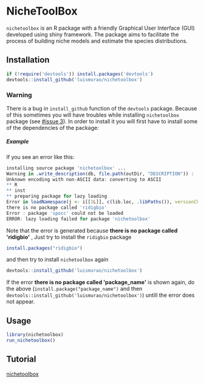# NicheToolBox

`nichetoolbox` is an R package with a friendly Graphical User Interface (GUI) developed using shiny framework. The package aims to facilitate the process of building niche models and estimate the species distributions. 

## Installation
```r
if (!require('devtools')) install.packages('devtools')
devtools::install_github('luismurao/nichetoolbox')
```

### Warning

There is a bug in `install_github` function of the `devtools` package. Because of this sometimes you will have troubles while installing `nichetoolbox` package (see [#issue 3](https://github.com/luismurao/nichetoolbox/issues/3)). In order to install it you will first have to install some of the dependencies of the package: 

##### Example 

If you see an error like this:

``` r
installing source package 'nichetoolbox' ...
Warning in .write_description(db, file.path(outDir, "DESCRIPTION")) :
Unknown encoding with non-ASCII data: converting to ASCII
** R
** inst
** preparing package for lazy loading
Error in loadNamespace(j <- i[[1L]], c(lib.loc, .libPaths()), versionCheck = vI[[j]]) :
there is no package called 'ridigbio'
Error : package 'spocc' could not be loaded
ERROR: lazy loading failed for package 'nichetoolbox'

```
Note that the error is generated because **there is no package called 'ridigbio'** , Just try to install the `ridigbio` package

``` r
install.packages("ridigbio")
```

and then try to install `nichetoolbox` again 
```r
devtools::install_github('luismurao/nichetoolbox')
```

If the error **there is no package called 'package_name'** is shown again, do the above (`install.package("package_name")` and then `devtools::install_github('luismurao/nichetoolbox')`) untill the error does not appear.


## Usage 

```r
library(nichetoolbox)
run_nichetoolbox()
```

## Tutorial
[nichetoolbox](https://luismurao.github.io/GSoC/gsoc_final_eval.html)
